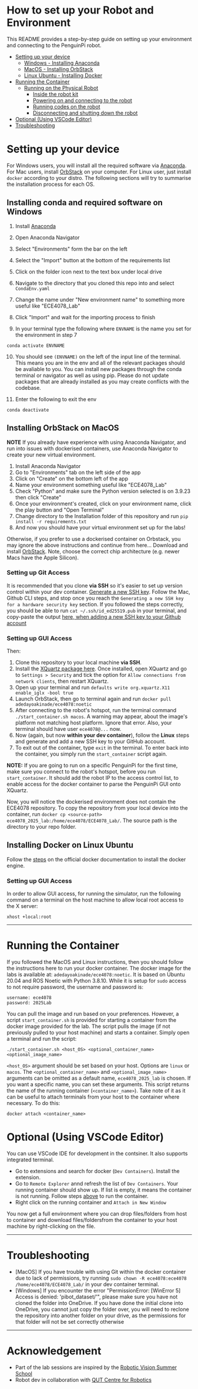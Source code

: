 # How to set up your Robot and Environment
This README provides a step-by-step guide on setting up your environment and connecting to the PenguinPi robot.

- [Setting up your device](#setting-up-your-device)
    - [Windows - Installing Anaconda](#installing-conda-and-requirements-on-windows)
    - [MacOS - Installing OrbStack](#installing-orbstack-on-macos)
    - [Linux Ubuntu - Installing Docker](#installing-docker-on-linux-ubuntu)
- [Running the Container](#running-the-container)
    - [Running on the Physical Robot](#running-on-the-physical-robot)
        - [Inside the robot kit](#inside-the-kit)
        - [Powering on and connecting to the robot](#powering-on-and-connecting-to-the-robot)
        - [Running codes on the robot](#running-codes-on-the-robot)
        - [Disconnecting and shutting down the robot](#disconnecting-and-shutting-down-the-robot)
- [Optional (Using VSCode Editor)](#optional-using-vscode-editor)
- [Troubleshooting](#troubleshooting)

<div style="page-break-after: always"></div>

# Setting up your device

For Windows users, you will install all the required software via [Anaconda](https://www.anaconda.com/download). For Mac users, install [OrbStack](https://orbstack.dev/download) on your computer. For Linux user, just install `docker` according to your distro. The following sections will try to summarise the installation process for each OS.

## Installing conda and required software on Windows

1. Install [Anaconda](https://www.anaconda.com/download)

2. Open Anaconda Navigator

3. Select "Environments" form the bar on the left

4. Select the "Import" button at the bottom of the requirements list

5. Click on the folder icon next to the text box under local drive

6. Navigate to the directory that you cloned this repo into and select ```CondaEnv.yaml```

7. Change the name under "New environment name" to something more useful like "ECE4078_Lab"

8. Click "Import" and wait for the importing process to finish

9. In your terminal type the following where ```ENVNAME``` is the name you set for the environment in step 7

```
conda activate ENVNAME
```

10. You should see ```(ENVNAME)``` on the left of the input line of the terminal. This means you are in the env and all of the relevant packages should be avaliable to you. You can install new packages through the conda terminal or navigator as well as using pip. Please do not update packages that are already installed as you may create conflicts with the codebase.

11. Enter the following to exit the env

```
conda deactivate
```


## Installing OrbStack on MacOS

**NOTE** If you already have experience with using Anaconda Navigator, and run into issues with dockerised containers, use Anaconda Navigator to create your new virtual environment.
1. Install Anaconda Navigator
2. Go to "Environments" tab on the left side of the app
3. Click on "Create" on the bottom left of the app
4. Name your environment something useful like "ECE4078_Lab"
5. Check "Python" and make sure the Python version selected is on 3.9.23 then click "Create"
6. Once your environment's created, click on your environment name, click the play button and "Open Terminal"
7. Change directory to the Installation folder of this repository and run `pip install -r requirements.txt`
8. And now you should have your virtual environment set up for the labs!

Otherwise, if you prefer to use a dockerised container on Orbstack, you may ignore the above instructions and continue from here...
Download and install [OrbStack](https://orbstack.dev/download). Note, choose the correct chip architecture (e.g. newer Macs have the Apple Silicon).

### Setting up Git Access
It is recommended that you clone **via SSH** so it's easier to set up version control within your dev container. [Generate a new SSH key](https://docs.github.com/en/authentication/connecting-to-github-with-ssh/generating-a-new-ssh-key-and-adding-it-to-the-ssh-agent). Follow the Mac, Github CLI steps, and stop once you reach the `Generating a new SSH key for a hardware security key` section. If you followed the steps correctly, you should be able to run `cat ~/.ssh/id_ed25519.pub` in your terminal, and copy-paste the output [here, when adding a new SSH key to your Github account](https://github.com/settings/keys)

### Setting up GUI Access

 Then:

1. Clone this repository to your local machine **via SSH**. 
2. Install the [XQuartz package here](https://www.xquartz.org/). Once installed, open XQuartz and go to `Settings > Security` and tick the option for `Allow connections from network clients`, then restart XQuartz.
3. Open up your terminal and run `defaults write org.xquartz.X11 enable_iglx -bool true`
4. Launch OrbStack, then go to terminal again and run `docker pull adedayoakinade/ece4078:noetic`
5. After connecting to the robot's hotspot, run the terminal command `./start_container.sh macos`. A warning may appear, about the image's platform not matching host platform. Ignore that error. Also, your terminal should have user `ece4078@...` now.
6. Now (again, but now **within your dev container**), follow the **Linux** steps and generate and add a new SSH key to your GitHub account.
7. To exit out of the container, type `exit` in the terminal. To enter back into the container, you simply run the `start_container` script again.

**NOTE:** If you are going to run on a specific PenguinPi for the first time, make sure you connect to the robot's hotspot, before you run `start_container`. It should add the robot IP to the access control list, to enable access for the docker container to parse the PenguinPi GUI onto XQuartz.

Now, you will notice the dockerised environment does not contain the ECE4078 repository. To copy the repository from your local device into the container, run `docker cp <source-path> ece4078_2025_lab:/home/ece4078/ECE4078_Lab/`. The source path is the directory to your repo folder.


## Installing Docker on Linux Ubuntu
Follow the [steps](https://docs.docker.com/engine/install/ubuntu/) on the official docker documentation to install the docker engine.

### Setting up GUI Access
In order to allow GUI access, for running the simulator, run the following command on a terminal on the host machine  to allow local root access to the X server:
```
xhost +local:root
```

<div style="page-break-after: always"></div>

---
# Running the Container
If you followed the MacOS and Linux instructions, then you should follow the instructions here to run your docker container. The docker image for the labs is available at: `adedayoakinade/ece4078:noetic`. It is based on Ubuntu 20.04 and ROS Noetic with Python 3.8.10. While it is setup for `sudo` access to not require password, the username and password is:

    username: ece4078
    password: 2025Lab

You can pull the image and run based on your preferences. However, a script `start_container.sh` is provided for starting a container from the docker image provided for the lab. The script pulls the image (if not previously pulled to your host machine) and starts a container. Simply open a terminal and run the script:
```
./start_container.sh <host_OS> <optional_container_name> <optional_image_name>
```

`<host_OS>` argument should be set based on your host. Options are `linux` or `macos`. The `<optional_container_name>` and `<optional_image_name>` arguments can be omitted as a default name, `ece4078_2025_lab` is chosen. If you want a specific name, you can set these arguments. This script returns the name of the running container (`<container_name>`). Take note of it as it can be useful to attach terminals from your host to the container where necessary. To do this:
```
docker attach <container_name>
```

<div style="page-break-after: always"></div>

# Optional (Using VSCode Editor)
You can use VSCode IDE for development in the contsiner. It also supports integrated terminal.
- Go to extensions and search for docker (`Dev Containers`). Install the extension.
- Go to `Remote Explorer` annd refresh the list of `Dev Containers`. Your running container should show up. If list is empty, it means the container is not running. Follow steps [above](#running-the-container) to run the container.
- Right click on the running container and `Attach in New Window`

You now get a full environment where you can drop files/folders from host to container and download files/foldersfrom the container to your host machine by right-clicking on the file.

<div style="page-break-after: always"></div>

---

# Troubleshooting
- [MacOS] If you have trouble with using Git within the docker container due to lack of permissions, try running `sudo chown -R ece4078:ece4078 /home/ece4078/ECE4078_Lab/` in your dev container terminal.
- [Windows] If you encounter the error "PermissionError: [WinError 5] Access is denied: 'pibot_dataset/'", please make sure you have not cloned the folder into OneDrive. If you have done the initial clone into OneDrive, you cannot just copy the folder over, you will need to reclone the repository into another folder on your drive, as the permissions for that folder will not be set correctly otherwise

<div style="page-break-after: always"></div>

---
# Acknowledgement
- Part of the lab sessions are inspired by the [Robotic Vision Summer School](https://www.rvss.org.au/)
- Robot dev in collaboration with [QUT Centre for Robotics](https://github.com/qcr/PenguinPi-robot)

